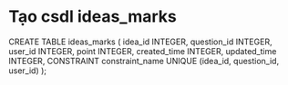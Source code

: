 # Tạo csdl ideas_marks


CREATE TABLE ideas_marks
(
  idea_id INTEGER,
  question_id INTEGER,
  user_id INTEGER,
  point INTEGER,
  created_time INTEGER,
  updated_time INTEGER,
  CONSTRAINT constraint_name UNIQUE (idea_id, question_id, user_id)
);
